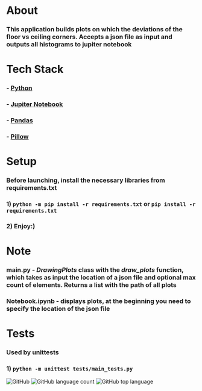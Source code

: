 # About
### This application builds plots on which the deviations of the floor vs ceiling corners. Accepts a json file as input and outputs all histograms to jupiter notebook
# Tech Stack
### - [Python](https://www.python.org/)
### - [Jupiter Notebook](https://jupyter.org/)
### - [Pandas](https://pandas.pydata.org/)
### - [Pillow](https://python-pillow.org/)
# Setup
### Before launching, install the necessary libraries from requirements.txt
### 1) `python -m pip install -r requirements.txt` or `pip install -r requirements.txt`
### 2) Enjoy:)
# Note
### __main.py__ - *DrawingPlots* class with the *draw_plots* function, which takes as input the location of a json file and optional max count of elements. Returns a list with the path of all plots
### __Notebook.ipynb__ - displays plots, at the beginning you need to specify the location of the json file
# Tests
### Used by unittests
### 1) `python -m unittest tests/main_tests.py`
![GitHub](https://img.shields.io/github/license/Raytorin/For_DocuSketch)
![GitHub language count](https://img.shields.io/github/languages/count/Raytorin/For_DocuSketch)
![GitHub top language](https://img.shields.io/github/languages/top/Raytorin/For_DocuSketch)